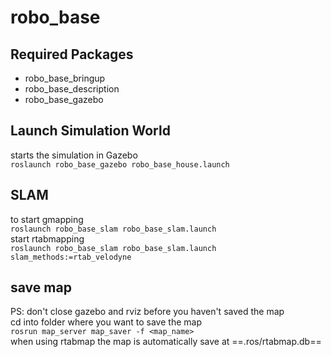 # robo_base

## Required Packages
- robo_base_bringup
- robo_base_description
- robo_base_gazebo

## Launch Simulation World
starts the simulation in Gazebo  
`roslaunch robo_base_gazebo robo_base_house.launch`   

## SLAM 
to start gmapping  
`roslaunch robo_base_slam robo_base_slam.launch`  
start rtabmapping  
`roslaunch robo_base_slam robo_base_slam.launch slam_methods:=rtab_velodyne `  

## save map
PS: don't close gazebo and rviz before you haven't saved the map  
cd into folder where you want to save the map  
`rosrun map_server map_saver -f <map_name>`  
when using rtabmap the map is automatically save at ==.ros/rtabmap.db==

